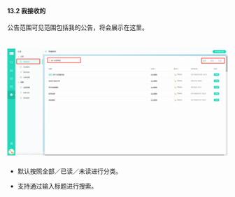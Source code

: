 #### 13.2 我接收的

公告范围可见范围包括我的公告，将会展示在这里。

# ![](/assets/13.2我接收的.png)

* 默认按照全部／已读／未读进行分类。

* 支持通过输入标题进行搜索。



